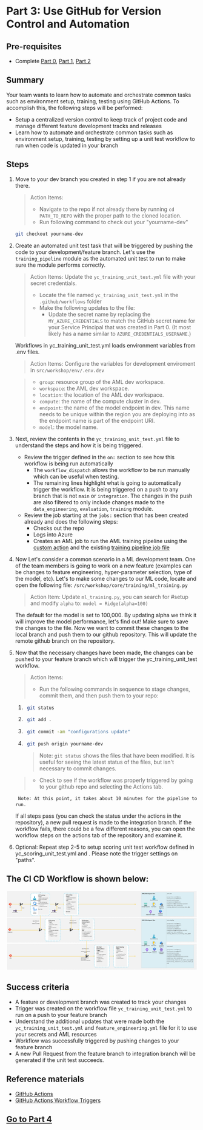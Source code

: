 
# Part 3: Use GitHub for Version Control and Automation

## Pre-requisites
- Complete [Part 0](part_0.md), [Part 1](part_1.md), [Part 2](part_2.md)

## Summary
Your team wants to learn how to automate and orchestrate common tasks such as environment setup, training, testing using GitHub Actions. To accomplish this, the following steps will be performed:
- Setup a centralized version control to keep track of project code and manage different feature development tracks and releases
- Learn how to automate and orchestrate common tasks such as environment setup, training, testing by setting up a unit test workflow to run when code is updated in your branch

## Steps
1. Move to your dev branch you created in step 1 if you are not already there.

    > Action Items: 
    > - Navigate to the repo if not already there by running ```cd PATH_TO_REPO``` with the proper path to the cloned location.
    > - Run following command to check out your "yourname-dev"
        
    ```bash
    git checkout yourname-dev
    ```
   
2. Create an automated unit test task that will be triggered by pushing the code to your development/feature branch. Let's use the ```training_pipeline``` module as the automated unit test to run to make sure the module performs correctly.

    > Action Items: Update the `yc_training_unit_test.yml` file with your secret credentials. 
    > - Locate the file named `yc_training_unit_test.yml` in the `.github/workflows` folder
    > - Make the following updates to the file: 
    >     - Update the secret name by replacing the ```MY_AZURE_CREDENTIALS``` to match the GitHub secret name for your Service Principal that was created in Part 0. (It most likely has a name similar to ```AZURE_CREDENTIALS_USERNAME```.)
    
    Workflows in yc_training_unit_test.yml loads environment variables from .env files.

    > Action Items: Configure the variables for development enviroment in `src/workshop/env/.env.dev`

    > - `group`: resource group of the AML dev workspace.
    > - `workspace`: the AML dev workspace.
    > - `location`: the location of the AML dev workspace.
    > - `compute`: the name of the compute cluster in dev.
    > - `endpoint`: the name of the model endpoint in dev. This name needs to be unique within the region you are deploying into as the endpoint name is part of the endpoint URI.
    > - `model`: the model name.

3. Next, review the contents in the ```yc_training_unit_test.yml``` file to understand the steps and how it is being triggered.

    - Review the trigger defined in the `on:` section to see how this workflow is being run automatically
        - The `workflow_dispatch` allows the workflow to be run manually which can be useful when testing.
        - The remaining lines highlight what is going to automatically trigger the workflow. It is being triggered on a push to any branch that is not `main` or `integration`. The changes in the push are also filtered to only include changes made to the `data_engineering`, `evaluation`, `training` module. 
    -  Review the job starting at the `jobs:` section that has been created already and does the following steps:
        - Checks out the repo
        - Logs into Azure
        - Creates an AML job to run the AML training pipeline using the [custom action](../../../.github/actions/aml-job-create/action.yaml) and the existing [training pipeline job file](../core/pipelines/training_pipeline.yml)

4. Now Let's consider a common scenario in a ML development team. One of the team members is going to work on a new feature (examples can be changes to feature engineering, hyper-parameter selection, type of the model, etc). Let's to make some changes to our ML code, locate and open the following file: ```/src/workshop/core/training/ml_training.py```

    >Action Item: Update `ml_training.py`, you can search for #setup and modify `alpha` to: `model = Ridge(alpha=100)`

    The default for the model is set to 100,000. By updating alpha we think it will improve the model performance, let's find out! Make sure to save the changes to the file. Now we want to commit these changes to the local branch and push them to our github repository. This will update the remote github branch on the repository.
    
5. Now that the necessary changes have been made, the changes can be pushed to your feature branch which will trigger the yc_training_unit_test workflow.

    > Action Items:
    > - Run the following commands in sequence to stage changes, commit them, and then push them to your repo:
    1. ```bash 
        git status
        ```
    2. ```bash 
        git add .
        ```
    3. ```bash
        git commit -am "configurations update"
        ```
    4. ```bash
        git push origin yourname-dev
        ```
        > Note: `git status` shows the files that have been modified. It is useful for seeing the latest status of the files, but isn't necessary to commit changes.

    > - Check to see if the workflow was properly triggered by going to your github repo and selecting the Actions tab.
  
        Note: At this point, it takes about 10 minutes for the pipeline to run.

    If all steps pass (you can check the status under the actions in the repository), a new pull request is made to the integration branch. If the workflow fails, there could be a few different reasons, you can open the workflow steps on the actions tab of the repository and examine it. 
    
6. Optional: Repeat step 2-5 to setup scoring unit test workflow defined in yc_scoring_unit_test.yml and . Please note the trigger settings on "paths". 


## The CI CD Workflow is shown below:
![pipeline](images/mlops_workflow_example1.jpeg)

## Success criteria
- A feature or development branch was created to track your changes
- Trigger was created on the workflow file ```yc_training_unit_test.yml``` to run on a push to your feature branch
- Understand the additional updates that were made both the ```yc_training_unit_test.yml``` and ```feature_engineering.yml``` file for it to use your secrets and AML resources
- Workflow was successfully triggered by pushing changes to your feature branch
- A new Pull Request from the feature branch to integration branch will be generated if the unit test succeeds.  

## Reference materials
- [GitHub Actions](https://github.com/features/actions)
- [GitHub Actions Workflow Triggers](https://docs.github.com/en/actions/using-workflows/events-that-trigger-workflows)


## [Go to Part 4](part_4.md)
